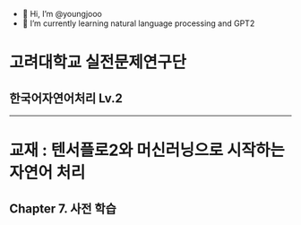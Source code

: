 - 👋 Hi, I’m @youngjooo
- 🌱 I’m currently learning natural language processing and GPT2

# 고려대학교 실전문제연구단
## 한국어자연어처리 Lv.2

---
# 교재 : 텐서플로2와 머신러닝으로 시작하는 자연어 처리
## Chapter 7. 사전 학습 

